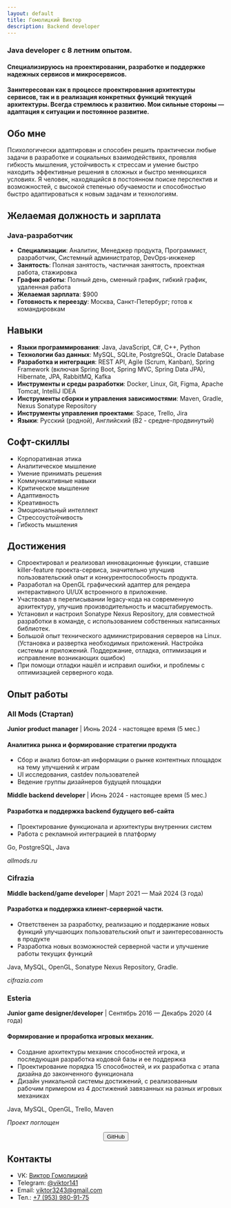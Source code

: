 ```yaml
---
layout: default
title: Гомолицкий Виктор
description: Backend developer
---
```


### Java developer с 8 летним опытом. 
#### Специализируюсь на проектировании, разработке и поддержке надежных сервисов и микросервисов.

#### Заинтересован как в процессе проектирования архитектуры сервисов, так и в реализация конкретных функций текущей архитектуры. Всегда стремлюсь к развитию. Мои сильные стороны — адаптация к ситуации и постоянное развитие.

## Обо мне
Психологически адаптирован и способен решить практически любые задачи в разработке и
социальных взаимодействиях, проявляя гибкость мышления, устойчивость к стрессам и
умение быстро находить эффективные решения в сложных и быстро меняющихся условиях.
Я человек, находящийся в постоянном поиске перспектив и возможностей, с высокой
степенью обучаемости и способностью быстро адаптироваться к новым задачам и
технологиям.

## Желаемая должность и зарплата

### Java-разработчик
- **Специализации**: Аналитик, Менеджер продукта, Программист, разработчик, Системный администратор, DevOps-инженер
- **Занятость**: Полная занятость, частичная занятость, проектная работа, стажировка
- **График работы**: Полный день, сменный график, гибкий график, удаленная работа
- **Желаемая зарплата**: $900
- **Готовность к переезду**: Москва, Санкт-Петербург; готов к командировкам

## Навыки
- **Языки программирования**: Java, JavaScript, C#, C++, Python
- **Технологии баз данных**: MySQL, SQLite, PostgreSQL, Oracle Database
- **Разработка и интеграция**: REST API, Agile (Scrum, Kanban), Spring Framework (включая Spring Boot, Spring MVC, Spring Data JPA), Hibernate, JPA, RabbitMQ, Kafka
- **Инструменты и среды разработки**: Docker, Linux, Git, Figma, Apache Tomcat, IntelliJ IDEA
- **Инструменты сборки и управления зависимостями**: Maven, Gradle, Nexus Sonatype Repository
- **Инструменты управления проектами**: Space, Trello, Jira
- **Языки**: Русский (родной), Английский (B2 - средне-продвинутый)

## Софт-скиллы
- Корпоративная этика
- Аналитическое мышление
- Умение принимать решения
- Коммуникативные навыки
- Критическое мышление
- Адаптивность
- Креативность
- Эмоциональный интеллект
- Стрессоустойчивость
- Гибкость мышления

## Достижения
- Спроектировал и реализовал инновационные функции, ставшие killer-feature проекта-сервиса, значительно улучшив пользовательский опыт и конкурентоспособность продукта.
- Разработал на OpenGL графический адаптер для рендера интерактивного UI/UX встроенного в приложение.
- Участвовал в переписывании legacy-кода на современную архитектуру, улучшив производительность и масштабируемость.
- Установил и настроил Sonatype Nexus Repository, для совместной разработки в команде, с использованием собственных написанных библиотек.
- Большой опыт технического администрирования серверов на Linux. (Установка и развертка необходимых приложений. Настройка системы и приложений. Поддержание, отладка, оптимизация и исправление возникающих ошибок)
- При помощи отладки нашёл и исправил ошибки, и проблемы с оптимизацией серверного кода.

## Опыт работы

### All Mods (Стартап)

**Junior product manager** | Июнь 2024 - настоящее время (5 мес.)

#### Аналитика рынка и формирование стратегии продукта
- Сбор и анализ ботом-ап информации о рынке контентных площадок на тему улучшений к играм
- UI исследования, castdev пользователей
- Ведение группы дизайнеров будущей площадки


**Middle backend developer** | Июнь 2024 - настоящее время (5 мес.)

#### Разработка и поддержка backend будущего веб-сайта
- Проектирование функционала и архитектуры внутренних систем
- Работа с рекламной интеграцией в платформу

Go, PostgreSQL, Java

_allmods.ru_


### Cifrazia

**Middle backend/game developer** | Март 2021 — Май 2024 (3 года)

#### Разработка и поддержка клиент-серверной части.
- Ответственен за разработку, реализацию и поддержание новых функций улучшающих пользовательский опыт и заинтересованность в продукте
- Разработка новых возможностей серверной части и улучшение работы текущих функций

Java, MySQL, OpenGL, Sonatype Nexus Repository, Gradle.

_cifrazia.com_


### Esteria

**Junior game designer/developer** | Сентябрь 2016 — Декабрь 2020 (4 года)

#### Формирование и проработка игровых механик.
- Создание архитектуры механик способностей игрока, и последующая разработка кодовой базы и ее поддержка
- Проектирование порядка 15 способностей, и их разработка с этапа дизайна до законченного функционала
- Дизайн уникальной системы достижений, с реализованным рабочим примером из 4 достижений завязанных на разных игровых механиках

Java, MySQL, OpenGL, Trello, Maven

_Проект поглощен_


<div style="text-align: center;">
  <a href="https://github.com/viktor141" target="_blank">
    <button name="button">GitHub</button>
  </a>
</div>

## Контакты
- VK: [Виктор Гомолицкий](https://vk.com/vixtar141)
- Telegram: [@viktor141](https://t.me/viktor141)
- Email: [viktor3243@gmail.com](mailto:viktor3243@gmail.com)
- Тел.: [+7 (953) 980-91-75](tel:+79539809175)